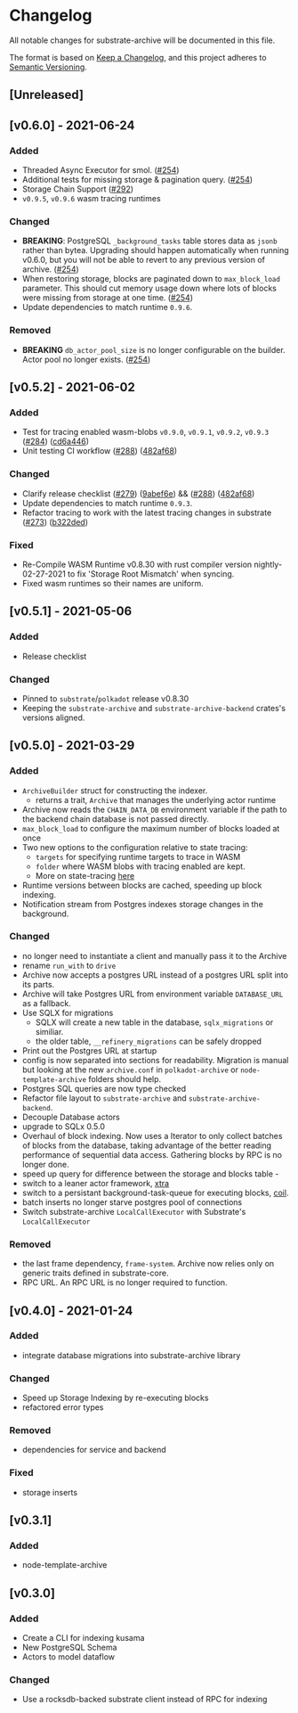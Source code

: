 # Changelog

All notable changes for substrate-archive will be documented in this file.

The format is based on [Keep a Changelog](https://keepachangelog.com/en/1.0.0/),
and this project adheres to [Semantic Versioning](https://semver.org/spec/v2.0.0.html).

## [Unreleased]
## [v0.6.0] - 2021-06-24
### Added
- Threaded Async Executor for smol. ([#254](https://github.com/paritytech/substrate-archive/commit/36d955d379b1fdfb0ff063dce394d8a4d6430323))
- Additional tests for missing storage & pagination query. ([#254](https://github.com/paritytech/substrate-archive/commit/36d955d379b1fdfb0ff063dce394d8a4d6430323))
- Storage Chain Support ([#292](https://github.com/paritytech/substrate-archive/commit/70ea92187ed68aee9c9cc8de757b1b86bb7ab408))
- `v0.9.5`, `v0.9.6` wasm tracing runtimes

### Changed
- **BREAKING**: PostgreSQL `_background_tasks` table stores data as `jsonb` rather than bytea. Upgrading should happen
  automatically when running v0.6.0, but you will not be able to revert to any previous version of archive.
  ([#254](https://github.com/paritytech/substrate-archive/commit/36d955d379b1fdfb0ff063dce394d8a4d6430323))
- When restoring storage, blocks are paginated down to `max_block_load` parameter. This should cut memory usage down
where lots of blocks were missing from storage at one time. ([#254](https://github.com/paritytech/substrate-archive/commit/36d955d379b1fdfb0ff063dce394d8a4d6430323))
- Update dependencies to match runtime `0.9.6`.

### Removed
- **BREAKING** `db_actor_pool_size` is no longer configurable on the builder. Actor pool no longer exists. ([#254](https://github.com/paritytech/substrate-archive/commit/36d955d379b1fdfb0ff063dce394d8a4d6430323))

## [v0.5.2] - 2021-06-02
### Added
- Test for tracing enabled wasm-blobs `v0.9.0`, `v0.9.1`, `v0.9.2`, `v0.9.3` ([#284](https://github.com/paritytech/substrate-archive/pull/284)) ([cd6a446](https://github.com/paritytech/substrate-archive/commit/cd6a446bc66002d1945cbdf0c1b39957218f90fd))
- Unit testing CI workflow ([#288](https://github.com/paritytech/substrate-archive/pull/288)) ([482af68](https://github.com/paritytech/substrate-archive/commit/482af68fff515a7e3a34ee0c512d735790193cd6))

### Changed
- Clarify release checklist ([#279](https://github.com/paritytech/substrate-archive/pull/279)) ([9abef6e](https://github.com/paritytech/substrate-archive/commit/9abef6e2bdda4c1492b6e232ec38c8c0d59a3749)) && ([#288](https://github.com/paritytech/substrate-archive/pull/288)) ([482af68](https://github.com/paritytech/substrate-archive/commit/482af68fff515a7e3a34ee0c512d735790193cd6))
- Update dependencies to match runtime `0.9.3`.
- Refactor tracing to work with the latest tracing changes in substrate ([#273](https://github.com/paritytech/substrate-archive/pull/273)) ([b322ded](https://github.com/paritytech/substrate-archive/commit/b322ded5cf683270da6d21478e80c9f4dba706dc))

### Fixed
- Re-Compile WASM Runtime v0.8.30 with rust compiler version nightly-02-27-2021 to fix 'Storage Root Mismatch' when syncing.
- Fixed wasm runtimes so their names are uniform.

## [v0.5.1] - 2021-05-06
### Added
- Release checklist

### Changed
- Pinned to `substrate`/`polkadot` release v0.8.30
- Keeping the `substrate-archive` and `substrate-archive-backend` crates's versions aligned.

## [v0.5.0] - 2021-03-29
### Added
- `ArchiveBuilder` struct for constructing the indexer.
	- returns a trait, `Archive` that manages the underlying actor runtime
- Archive now reads the `CHAIN_DATA_DB` environment variable if the path to the backend chain database is not passed directly.
- `max_block_load` to configure the maximum number of blocks loaded at once
- Two new options to the configuration relative to state tracing:
	- `targets` for specifying runtime targets to trace in WASM
	- `folder` where WASM blobs with tracing enabled are kept.
	- More on state-tracing [here](https://github.com/paritytech/substrate-archive/wiki/6.\)-State-Tracing-&-Balance-Reconciliation)
- Runtime versions between blocks are cached, speeding up block indexing.
- Notification stream from Postgres indexes storage changes in the background.

### Changed
- no longer need to instantiate a client and manually pass it to the Archive
- rename `run_with` to `drive`
- Archive now accepts a postgres URL instead of a postgres URL split into its parts.
- Archive will take Postgres URL from environment variable `DATABASE_URL` as a fallback.
- Use SQLX for migrations
	- SQLX will create a new table in the database, `sqlx_migrations` or similiar.
	- the older table, `__refinery_migrations` can be safely dropped
- Print out the Postgres URL at startup
- config is now separated into sections for readability. Migration is manual but looking at the new `archive.conf` in `polkadot-archive` or `node-template-archive` folders should help.
- Postgres SQL queries are now type checked
- Refactor file layout to `substrate-archive` and `substrate-archive-backend`.
- Decouple Database actors
- upgrade to SQLx 0.5.0
- Overhaul of block indexing. Now uses a Iterator to only collect batches of blocks from the database,
	taking advantage of the better reading performance of sequential data access. Gathering blocks by RPC is no longer done.
- speed up query for difference between the storage and blocks table -
- switch to a leaner actor framework, [xtra](https://github.com/Restioson/xtra)
- switch to a persistant background-task-queue for executing blocks, [coil](https://github.com/insipx/coil).
- batch inserts no longer starve postgres pool of connections
- Switch substrate-archive `LocalCallExecutor` with Substrate's `LocalCallExecutor`

### Removed
- the last frame dependency, `frame-system`. Archive now relies only on generic traits defined in substrate-core.
- RPC URL. An RPC URL is no longer required to function.

## [v0.4.0] - 2021-01-24
### Added
- integrate database migrations into substrate-archive library

### Changed
- Speed up Storage Indexing by re-executing blocks
- refactored error types

### Removed
- dependencies for service and backend

### Fixed
- storage inserts

## [v0.3.1]
### Added
- node-template-archive

## [v0.3.0]
### Added
- Create a CLI for indexing kusama
- New PostgreSQL Schema
- Actors to model dataflow

### Changed
- Use a rocksdb-backed substrate client instead of RPC for indexing


